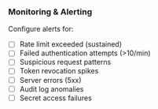 ### Monitoring & Alerting

Configure alerts for:

- [ ] Rate limit exceeded (sustained)
- [ ] Failed authentication attempts (>10/min)
- [ ] Suspicious request patterns
- [ ] Token revocation spikes
- [ ] Server errors (5xx)
- [ ] Audit log anomalies
- [ ] Secret access failures

